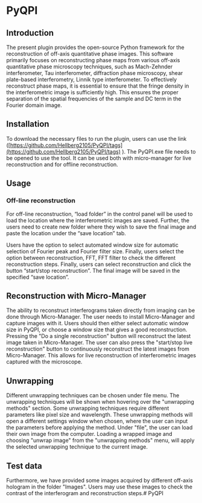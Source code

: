 # PyQPI
## Introduction

The present plugin provides the open-source Python framework for the reconstruction of off-axis quantitative phase images. This software primarily focuses on reconstructing phase maps from various off-axis quantitative phase microscopy techniques, such as Mach-Zehnder interferometer, Tau interferometer, diffraction phase microscopy, shear plate-based interferometry, Linnik type interferometer. To effectively reconstruct phase maps, it is essential to ensure that the fringe density in the interferometric image is sufficiently high. This ensures the proper separation of the spatial frequencies of the sample and DC term in the Fourier domain image.

## Installation
To download the necessary files to run the plugin, users can use the link ([https://github.com/Hellberg2105/PyQPI/tags](https://github.com/Hellberg2105/PyQPI/tags) ). The PyQPI.exe file needs to be opened to use the tool. It can be used both with micro-manager for live reconstruction and for offline reconstruction.

## Usage

### Off-line reconstruction
For off-line reconstruction, “load folder” in the control panel will be used to load the location where the interferometric images are saved. Further, the users need to create new folder where they wish to save the final image and paste the location under the “save location” tab.

Users have the option to select automated window size for automatic selection of Fourier peak and Fourier filter size. Finally, users select the option between reconstruction, FFT, FFT filter to check the different reconstruction steps. Finally, users can select reconstruction and click the button “start/stop reconstruction”. The final image will be saved in the specified “save location”.

## Reconstruction with Micro-Manager
The ability to reconstruct interferograms taken directly from imaging can be done through Micro-Manager. The user needs to install Micro-Manager and capture images with it. Users should then either select automatic window size in PyQPI, or choose a window size that gives a good reconstruction. Pressing the "Do a single reconstruction" button will reconstruct the latest image taken in Micro-Manager. The user can also press the "start/stop live reconstruction" button to continuously reconstruct the latest images from Micro-Manager. This allows for live reconstruction of interferometric images captured with the microscope. 

## Unwrapping
Different unwrapping techniques can be chosen under file menu. The unwrapping techniques will be shown when hovering over the "unwrapping methods" section. Some unwrapping techniques require different parameters like pixel size and wavelength. These unwrapping methods will open a different settings window when chosen, where the user can input the parameters before applying the method. Under "file", the user can load their own image from the computer. Loading a wrapped image and choosing "unwrap image" from the "unwrapping methods" menu, will apply the selected unwrapping technique to the current image.

## Test data
Furthermore, we have provided some images acquired by different off-axis hologram in the folder "Images". Users may use these images to check the contrast of the interferogram and reconstruction steps.# PyQPI

